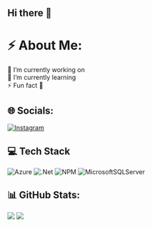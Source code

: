 ## Hi there 👋

# ⚡ About Me:
🔭 I’m currently working on<br>🌱 I’m currently learning<br>⚡ Fun fact 💫

## 🌐 Socials:
[![Instagram](https://img.shields.io/badge/Instagram-%23E4405F.svg?logo=Instagram&logoColor=white)](https://instagram.com/r_r_a_d_o_s) 

## 💻 Tech Stack
![Azure](https://img.shields.io/badge/azure-%230072C6.svg?style=for-the-badge&logo=azure-devops&logoColor=white) 
![.Net](https://img.shields.io/badge/.NET-5C2D91?style=for-the-badge&logo=.net&logoColor=white) 
![NPM](https://img.shields.io/badge/NPM-%23000000.svg?style=for-the-badge&logo=npm&logoColor=white) 
![MicrosoftSQLServer](https://img.shields.io/badge/Microsoft%20SQL%20Sever-CC2927?style=for-the-badge&logo=microsoft%20sql%20server&logoColor=white)

## 📊 GitHub Stats:
![](https://github-readme-stats.vercel.app/api/top-langs/?username=RRADOS&theme=dark&hide_border=false&include_all_commits=false&count_private=false&layout=compact)
[![](https://visitcount.itsvg.in/api?id=RRADOS&icon=7&color=0)](https://visitcount.itsvg.in)
